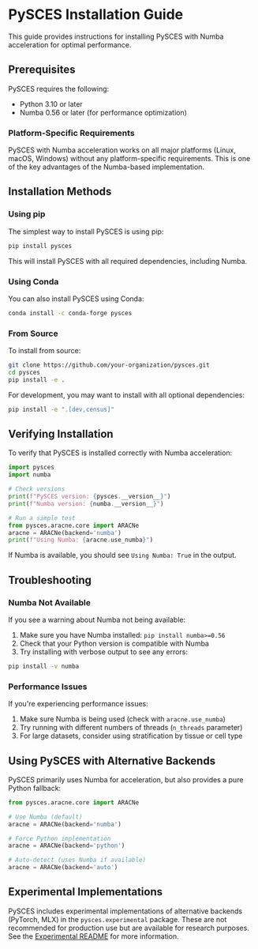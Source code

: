 # PySCES Installation Guide

This guide provides instructions for installing PySCES with Numba acceleration for optimal performance.

## Prerequisites

PySCES requires the following:

- Python 3.10 or later
- Numba 0.56 or later (for performance optimization)

### Platform-Specific Requirements

PySCES with Numba acceleration works on all major platforms (Linux, macOS, Windows) without any platform-specific requirements. This is one of the key advantages of the Numba-based implementation.

## Installation Methods

### Using pip

The simplest way to install PySCES is using pip:

```bash
pip install pysces
```

This will install PySCES with all required dependencies, including Numba.

### Using Conda

You can also install PySCES using Conda:

```bash
conda install -c conda-forge pysces
```

### From Source

To install from source:

```bash
git clone https://github.com/your-organization/pysces.git
cd pysces
pip install -e .
```

For development, you may want to install with all optional dependencies:

```bash
pip install -e ".[dev,census]"
```

## Verifying Installation

To verify that PySCES is installed correctly with Numba acceleration:

```python
import pysces
import numba

# Check versions
print(f"PySCES version: {pysces.__version__}")
print(f"Numba version: {numba.__version__}")

# Run a simple test
from pysces.aracne.core import ARACNe
aracne = ARACNe(backend='numba')
print(f"Using Numba: {aracne.use_numba}")
```

If Numba is available, you should see `Using Numba: True` in the output.

## Troubleshooting

### Numba Not Available

If you see a warning about Numba not being available:

1. Make sure you have Numba installed: `pip install numba>=0.56`
2. Check that your Python version is compatible with Numba
3. Try installing with verbose output to see any errors:

```bash
pip install -v numba
```

### Performance Issues

If you're experiencing performance issues:

1. Make sure Numba is being used (check with `aracne.use_numba`)
2. Try running with different numbers of threads (`n_threads` parameter)
3. For large datasets, consider using stratification by tissue or cell type

## Using PySCES with Alternative Backends

PySCES primarily uses Numba for acceleration, but also provides a pure Python fallback:

```python
from pysces.aracne.core import ARACNe

# Use Numba (default)
aracne = ARACNe(backend='numba')

# Force Python implementation
aracne = ARACNe(backend='python')

# Auto-detect (uses Numba if available)
aracne = ARACNe(backend='auto')
```

## Experimental Implementations

PySCES includes experimental implementations of alternative backends (PyTorch, MLX) in the `pysces.experimental` package. These are not recommended for production use but are available for research purposes. See the [Experimental README](../src/pysces/experimental/README.md) for more information.
